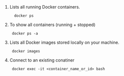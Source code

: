 1. Lists all running Docker containers.

         docker ps
2. To show all containers (running + stopped)
   
        docker ps -a
3. Lists all Docker images stored locally on your machine.

        docker images
4. Connect to an existing conatiner

        docker exec -it <container_name_or_id> bash


 
